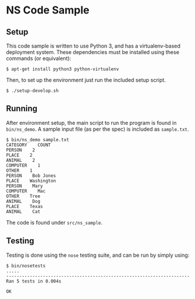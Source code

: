 NS Code Sample
==============

Setup
-----

This code sample is written to use Python 3, and has a
virtualenv-based deployment system. These dependencies must be
installed using these commands (or equivalent):

    $ apt-get install python3 python-virtualenv

Then, to set up the environment just run the included setup script.

    $ ./setup-develop.sh

Running
-------

After environment setup, the main script to run the program is found
in `bin/ns_demo`. A sample input file (as per the spec) is included as
`sample.txt`.

    $ bin/ns_demo sample.txt
    CATEGORY    COUNT
    PERSON    2
    PLACE    2
    ANIMAL    2
    COMPUTER    1
    OTHER    1
    PERSON    Bob Jones
    PLACE    Washington
    PERSON    Mary
    COMPUTER    Mac
    OTHER    Tree
    ANIMAL    Dog
    PLACE    Texas
    ANIMAL    Cat

The code is found under `src/ns_sample`.

Testing
-------

Testing is done using the `nose` testing suite, and can be run by
simply using:

    $ bin/nosetests
    .....
    ----------------------------------------------------------------------
    Ran 5 tests in 0.004s
    
    OK

